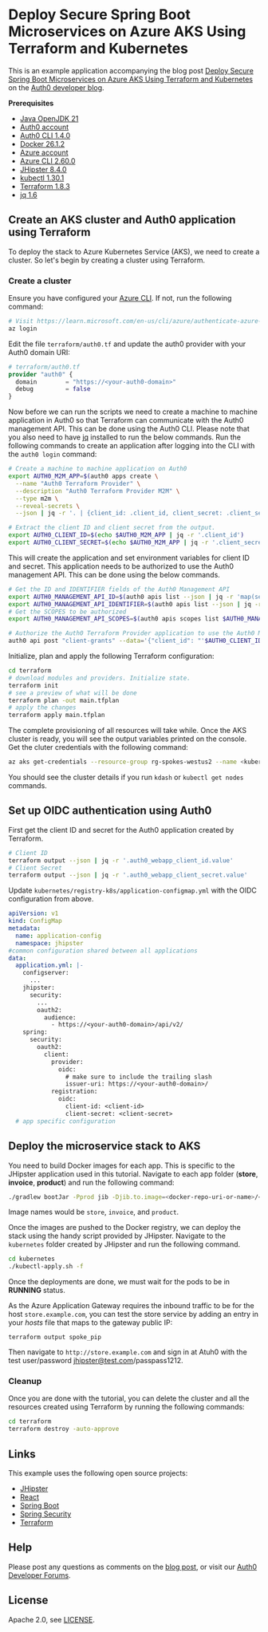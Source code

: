 # Deploy Secure Spring Boot Microservices on Azure AKS Using Terraform and Kubernetes

This is an example application accompanying the blog post [Deploy Secure Spring Boot Microservices on Azure AKS Using Terraform and Kubernetes](https://auth0.com/blog/terraform-aks-java-microservices/) on the [Auth0 developer blog](https://auth0.com/blog/developers/).

**Prerequisites**

- [Java OpenJDK 21](https://jdk.java.net/java-se-ri/21)
- [Auth0 account](https://auth0.com/signup)
- [Auth0 CLI 1.4.0](https://github.com/auth0/auth0-cli#installation)
- [Docker 26.1.2](https://docs.docker.com/desktop/)
- [Azure account](https://azure.microsoft.com/en-us/pricing/purchase-options/pay-as-you-go)
- [Azure CLI 2.60.0](https://learn.microsoft.com/en-us/cli/azure/install-azure-cli)
- [JHipster 8.4.0](https://www.jhipster.tech/)
- [kubectl 1.30.1](https://kubernetes.io/docs/tasks/tools/#kubectl)
- [Terraform 1.8.3](https://developer.hashicorp.com/terraform/install)
- [jq 1.6](https://jqlang.github.io/jq/download/)

## Create an AKS cluster and Auth0 application using Terraform

To deploy the stack to Azure Kubernetes Service (AKS), we need to create a cluster. So let's begin by creating a cluster using Terraform.

### Create a cluster

Ensure you have configured your [Azure CLI](https://learn.microsoft.com/en-us/cli/azure/install-azure-cli). If not, run the following command:

```bash
# Visit https://learn.microsoft.com/en-us/cli/azure/authenticate-azure-cli-interactively
az login
```

Edit the file `terraform/auth0.tf` and update the auth0 provider with your Auth0 domain URI:

```terraform
# terraform/auth0.tf
provider "auth0" {
  domain        = "https://<your-auth0-domain>"
  debug         = false
}
```

Now before we can run the scripts we need to create a machine to machine application in Auth0 so that Terraform can communicate with the Auth0 management API. This can be done using the Auth0 CLI. Please note that you also need to have [jq](https://jqlang.github.io/jq/) installed to run the below commands. Run the following commands to create an application after logging into the CLI with the `auth0 login` command:

```bash
# Create a machine to machine application on Auth0
export AUTH0_M2M_APP=$(auth0 apps create \
  --name "Auth0 Terraform Provider" \
  --description "Auth0 Terraform Provider M2M" \
  --type m2m \
  --reveal-secrets \
  --json | jq -r '. | {client_id: .client_id, client_secret: .client_secret}')

# Extract the client ID and client secret from the output.
export AUTH0_CLIENT_ID=$(echo $AUTH0_M2M_APP | jq -r '.client_id')
export AUTH0_CLIENT_SECRET=$(echo $AUTH0_M2M_APP | jq -r '.client_secret')
```

This will create the application and set environment variables for client ID and secret. This application needs to be authorized to use the Auth0 management API. This can be done using the below commands.

```bash
# Get the ID and IDENTIFIER fields of the Auth0 Management API
export AUTH0_MANAGEMENT_API_ID=$(auth0 apis list --json | jq -r 'map(select(.name == "Auth0 Management API"))[0].id')
export AUTH0_MANAGEMENT_API_IDENTIFIER=$(auth0 apis list --json | jq -r 'map(select(.name == "Auth0 Management API"))[0].identifier')
# Get the SCOPES to be authorized
export AUTH0_MANAGEMENT_API_SCOPES=$(auth0 apis scopes list $AUTH0_MANAGEMENT_API_ID --json | jq -r '.[].value' | jq -ncR '[inputs]')

# Authorize the Auth0 Terraform Provider application to use the Auth0 Management API
auth0 api post "client-grants" --data='{"client_id": "'$AUTH0_CLIENT_ID'", "audience": "'$AUTH0_MANAGEMENT_API_IDENTIFIER'", "scope":'$AUTH0_MANAGEMENT_API_SCOPES'}'
```

Initialize, plan and apply the following Terraform configuration:

```bash
cd terraform
# download modules and providers. Initialize state.
terraform init
# see a preview of what will be done
terraform plan -out main.tfplan
# apply the changes
terraform apply main.tfplan
```

The complete provisioning of all resources will take while. Once the AKS cluster is ready, you will see the output variables printed on the console. Get the cluter credentials with the following command:

```bash
az aks get-credentials --resource-group rg-spokes-westus2 --name <kubernetes_cluster_name> --admin
```

You should see the cluster details if you run `kdash` or `kubectl get nodes` commands.

## Set up OIDC authentication using Auth0

First get the client ID and secret for the Auth0 application created by Terraform.

```bash
# Client ID
terraform output --json | jq -r '.auth0_webapp_client_id.value'
# Client Secret
terraform output --json | jq -r '.auth0_webapp_client_secret.value'
```

Update `kubernetes/registry-k8s/application-configmap.yml` with the OIDC configuration from above.

```yaml
apiVersion: v1
kind: ConfigMap
metadata:
  name: application-config
  namespace: jhipster
#common configuration shared between all applications
data:
  application.yml: |-
    configserver:
      ...
    jhipster:
      security:
        ...
        oauth2:
          audience:
            - https://<your-auth0-domain>/api/v2/
    spring:
      security:
        oauth2:
          client:
            provider:
              oidc:
                # make sure to include the trailing slash
                issuer-uri: https://<your-auth0-domain>/
            registration:
              oidc:
                client-id: <client-id>
                client-secret: <client-secret>
  # app specific configuration
```

## Deploy the microservice stack to AKS

You need to build Docker images for each app. This is specific to the JHipster application used in this tutorial. Navigate to each app folder (**store**, **invoice**, **product**) and run the following command:

```bash
./gradlew bootJar -Pprod jib -Djib.to.image=<docker-repo-uri-or-name>/<image-name>
```

Image names would be `store`, `invoice`, and `product`.

Once the images are pushed to the Docker registry, we can deploy the stack using the handy script provided by JHipster. Navigate to the `kubernetes` folder created by JHipster and run the following command.

```bash
cd kubernetes
./kubectl-apply.sh -f
```

Once the deployments are done, we must wait for the pods to be in **RUNNING** status.

As the Azure Application Gateway requires the inbound traffic to be for the host `store.example.com`, you can test the store service by adding an entry in your _hosts_ file that maps to the gateway public IP:

```shell
terraform output spoke_pip
```

Then navigate to `http://store.example.com` and sign in at Atuh0 with the test user/password jhipster@test.com/passpass$12$12.

### Cleanup

Once you are done with the tutorial, you can delete the cluster and all the resources created using Terraform by running the following commands:

```bash
cd terraform
terraform destroy -auto-approve
```

## Links

This example uses the following open source projects:

- [JHipster](https://www.jhipster.tech)
- [React](https://reactjs.org/)
- [Spring Boot](https://spring.io/projects/spring-boot)
- [Spring Security](https://spring.io/projects/spring-security)
- [Terraform](https://www.terraform.io/)

## Help

Please post any questions as comments on the [blog post](), or visit our [Auth0 Developer Forums](https://community.auth0.com/).

## License

Apache 2.0, see [LICENSE](LICENSE).